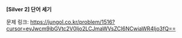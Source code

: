 **[Silver 2] 단어 세기**

문제 링크: https://jungol.co.kr/problem/1516?cursor=eyJwcm9ibGVtc2V0Ijo2LCJmaWVsZCI6NCwiaWR4Ijo3fQ==
